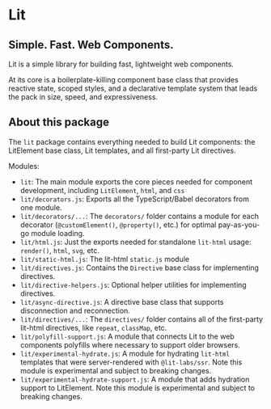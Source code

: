 # Lit

## Simple. Fast. Web Components.

Lit is a simple library for building fast, lightweight web components.

At its core is a boilerplate-killing component base class that provides reactive state, scoped styles, and a declarative template system that leads the pack in size, speed, and expressiveness.

## About this package

The `lit` package contains everything needed to build Lit components: the LitElement base class, Lit templates, and all first-party Lit directives.

Modules:

- `lit`: The main module exports the core pieces needed for component development, including `LitElement`, `html`, and `css`
- `lit/decorators.js`: Exports all the TypeScript/Babel decorators from one module.
- `lit/decorators/...`: The `decorators/` folder contains a module for each decorator (`@customElement()`, `@property()`, etc.) for optimal pay-as-you-go module loading.
- `lit/html.js`: Just the exports needed for standalone `lit-html` usage: `render()`, `html`, `svg`, etc.
- `lit/static-html.js`: The lit-html `static.js` module
- `lit/directives.js`: Contains the `Directive` base class for implementing directives.
- `lit/directive-helpers.js`: Optional helper utilities for implementing directives.
- `lit/async-directive.js`: A directive base class that supports disconnection and reconnection.
- `lit/directives/...`: The `directives/` folder contains all of the first-party lit-html directives, like `repeat`, `classMap`, etc.
- `lit/polyfill-support.js`: A module that connects Lit to the web components polyfills where necessary to support older browsers.
- `lit/experimental-hydrate.js`: A module for hydrating `lit-html` templates that were server-rendered with `@lit-labs/ssr`. Note this module is experimental and subject to breaking changes.
- `lit/experimental-hydrate-support.js`: A module that adds hydration support to LitElement. Note this module is experimental and subject to breaking changes.
